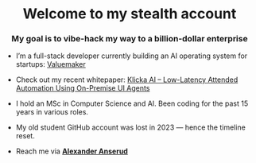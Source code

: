 <h1 align="center">Welcome to my stealth account</h1>
<h3 align="center">My goal is to vibe-hack my way to a billion-dollar enterprise</h3>

- I’m a full-stack developer currently building an AI operating system for startups: [Valuemaker](https://www.valuemaker.ai)

- Check out my recent whitepaper: [Klicka AI – Low-Latency Attended Automation Using On-Premise UI Agents](https://www.klicka.ai/whitepaper)

- I hold an MSc in Computer Science and AI. Been coding for the past 15 years in various roles.

- My old student GitHub account was lost in 2023 — hence the timeline reset.

- Reach me via **[Alexander Anserud](https://www.linkedin.com/in/alexander-anserud/)**
